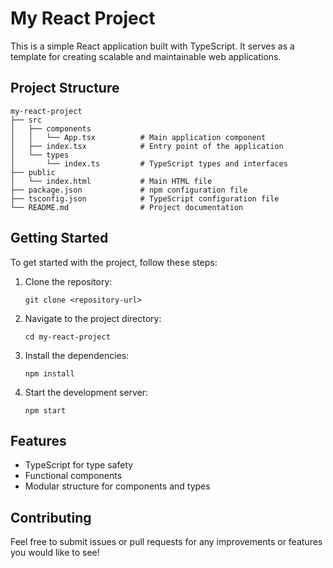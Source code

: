 # My React Project

This is a simple React application built with TypeScript. It serves as a template for creating scalable and maintainable web applications.

## Project Structure

```
my-react-project
├── src
│   ├── components
│   │   └── App.tsx          # Main application component
│   ├── index.tsx            # Entry point of the application
│   └── types
│       └── index.ts         # TypeScript types and interfaces
├── public
│   └── index.html           # Main HTML file
├── package.json             # npm configuration file
├── tsconfig.json            # TypeScript configuration file
└── README.md                # Project documentation
```

## Getting Started

To get started with the project, follow these steps:

1. Clone the repository:
   ```
   git clone <repository-url>
   ```

2. Navigate to the project directory:
   ```
   cd my-react-project
   ```

3. Install the dependencies:
   ```
   npm install
   ```

4. Start the development server:
   ```
   npm start
   ```

## Features

- TypeScript for type safety
- Functional components
- Modular structure for components and types

## Contributing

Feel free to submit issues or pull requests for any improvements or features you would like to see!